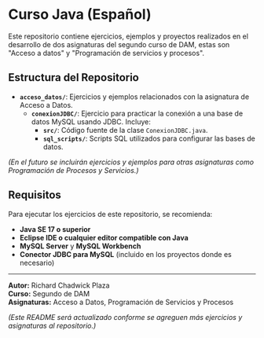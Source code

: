 # Curso Java (Español)

Este repositorio contiene ejercicios, ejemplos y proyectos realizados en el desarrollo de dos asignaturas del segundo curso de DAM, estas son "Acceso a datos" y "Programación de servicios y procesos".

## Estructura del Repositorio

- **`acceso_datos/`**: Ejercicios y ejemplos relacionados con la asignatura de Acceso a Datos.
  - **`conexionJDBC/`**: Ejercicio para practicar la conexión a una base de datos MySQL usando JDBC. Incluye:
    - **`src/`**: Código fuente de la clase `ConexionJDBC.java`.
    - **`sql_scripts/`**: Scripts SQL utilizados para configurar las bases de datos.

*(En el futuro se incluirán ejercicios y ejemplos para otras asignaturas como Programación de Procesos y Servicios.)*

## Requisitos

Para ejecutar los ejercicios de este repositorio, se recomienda:

- **Java SE 17 o superior**
- **Eclipse IDE o cualquier editor compatible con Java**
- **MySQL Server** y **MySQL Workbench**
- **Conector JDBC para MySQL** (incluido en los proyectos donde es necesario)

---

**Autor:** Richard Chadwick Plaza  
**Curso:** Segundo de DAM  
**Asignaturas:** Acceso a Datos, Programación de Servicios y Procesos  

*(Este README será actualizado conforme se agreguen más ejercicios y asignaturas al repositorio.)*

